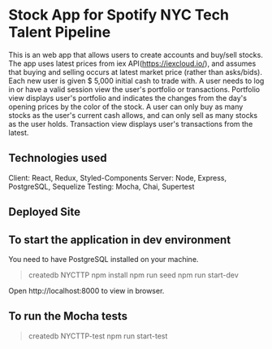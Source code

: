 # Stock App for Spotify NYC Tech Talent Pipeline

This is an web app that allows users to create accounts and buy/sell stocks.
The app uses latest prices from iex API(https://iexcloud.io/), and assumes that buying and selling occurs at latest market price (rather than asks/bids).
Each new user is given \$ 5,000 initial cash to trade with.
A user needs to log in or have a valid session view the user's portfolio or transactions.
Portfolio view displays user's portfolio and indicates the changes from the day's opening prices by the color of the stock.
A user can only buy as many stocks as the user's current cash allows, and can only sell as many stocks as the user holds.
Transaction view displays user's transactions from the latest.

## Technologies used

Client: React, Redux, Styled-Components
Server: Node, Express, PostgreSQL, Sequelize
Testing: Mocha, Chai, Supertest

## Deployed Site

## To start the application in dev environment

You need to have PostgreSQL installed on your machine.

> createdb NYCTTP
> npm install
> npm run seed
> npm run start-dev

Open http://localhost:8000 to view in browser.

## To run the Mocha tests

> createdb NYCTTP-test
> npm run start-test
